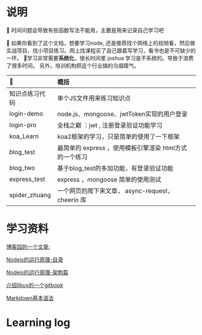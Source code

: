 # 说明

:pizza: 时间问题会导致有些函数写法不能用，主要是用来记录自己学习吧

:baby_bottle: 如果你看到了这个文档，想要学习node, 还是推荐找个网络上的视频看，然后做实战项目，找小项目练习。网上找课程买了自己跟着写学习，看书也是不可缺少的一环。
:ice_cream:学习非常需要**系统化**，很长时间里 joshua 学习是不系统的。导致于浪费了很多时间。
另外，培训机构把这个行业搞的乌烟瘴气。

  

|:ledger: | 概括 |
| :-- |:---  |
知识点练习代码 | 单个JS文件用来练习知识点
login-demo |  node.js、mongoose、jwtToken实现的用户登录
login-pro |  全栈之巅 ：jwt , 注册登录验证功能学习
koa_Learn | koa2框架的学习，只是简单的使用了一下框架
blog_test | 最简单的 express ，使用模板引擎渲染 html方式的一个练习
blog_two | 基于blog_test的多加功能，有登录验证功能
express_test | express ，mongoose 简单的使用测试
spider_zhuang | 一个网页的爬下来文章， async-request，cheerio 库


# 学习资料 

[博客园的一个文章:](https://www.cnblogs.com/peiyu1988/p/8032982.html)

[Nodejs的运行原理-目录](https://www.cnblogs.com/peiyu1988/tag/nodejs/)

[Nodejs的运行原理-架构篇](https://www.cnblogs.com/peiyu1988/p/8192066.html)

[介绍libuv的一个gitbook](http://luohaha.github.io/Chinese-uvbook/source/introduction.html)

[Markdown基本语法](https://www.markdown.xyz/basic-syntax/)



# Learning log







